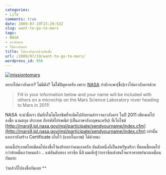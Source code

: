 ```yaml
---
categories:
- Life
comments: true
date: 2009-07-19T15:29:53Z
slug: want-to-go-to-mars
tags:
- NASA
- ดาวอังคาร
- ไปดาวอังคาร
title: ไปดาวอังคารด้วยกันมั้ย
url: /2009/07/19/want-to-go-to-mars/
wordpress_id: 856
---
```


[![missiontomars](https://armno.in.th/wp-content/uploads/3f1ab3beedce_D1DD/missiontomars_thumb.jpg)](https://armno.in.th/wp-content/uploads/3f1ab3beedce_D1DD/missiontomars.jpg)



อยากไปดาวอังคาร? ไม่มีตัง? ไม่ใช่ปัญหาครับ เพราะ [NASA](http://www.nasa.gov) กำลังจะพา(ชื่อ)เราไปดาวอังคารด้วย



>
>
> Fill in your information below and your name will be included with others on a microchip on the Mars Science Laboratory rover heading to Mars in 2011!



NASA จะนำชื่อเรา บันทึกในไมโครชิพที่จะติดไปกับยานสำรวจดาวอังคาร ในปี 2011 เพียงแค่ไปลงชื่อ นามสกุล ประเทศ กับรหัสไปรษณีย์ (เป็นภาษาอังกฤษนะครับ) ที่เว็บไซต์ [http://mars9.jpl.nasa.gov/msl/participate/sendyourname/index.cfm](http://mars9.jpl.nasa.gov/msl/participate/sendyourname/index.cfm) เท่านั้น และเรายังสร้าง Certificate เก็บไว้ (แบบในภาพ) ได้ด้วยนะ



ตอนนี้ประเทศไทยมีคนไปลงชื่อไว้แค่ร้อยกว่าคนเองครับ อันดับหนึ่งก็เป็นสหรัฐเมริกา ที่ตอนนี้ยอดไปกว่าห้าหมื่นกว่าคนแล้ว .. แต่อันดับสอง บราซิล นี่สิ ผมเพิ่งรู้ว่าบราซิลเค้าสนใจดาราศาสตร์มากเหมือนกันแฮะ



ว่าแล้วก็ไปลงชื่อกันเลย ^^
